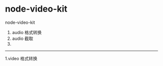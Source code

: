 # node-video-kit
node-video-kit


1. audio 格式转换
2. audio 截取
3. 



-----------------------------------------------------------------------------------


1.video 格式转换